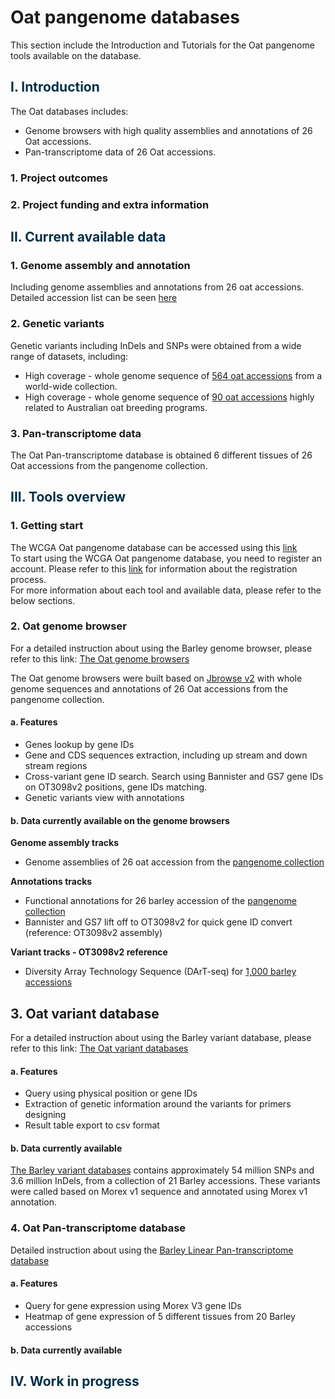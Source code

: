 # Oat pangenome databases
This section include the Introduction and Tutorials for the Oat pangenome tools available on the database.

## <span style="color:#023047"> I. Introduction </span>

The Oat databases includes:  
* Genome browsers with high quality assemblies and annotations of 26 Oat accessions.  
* Pan-transcriptome data of 26 Oat accessions.  

### 1. Project outcomes



### 2. Project funding and extra information

## <span style="color:#023047"> II. Current available data </span>

### 1. Genome assembly and annotation

Including genome assemblies and annotations from 26 oat accessions. Detailed accession list can be seen [here](/info/oat_pangenome_accessions.md)

### 2. Genetic variants

Genetic variants including InDels and SNPs were obtained from a wide range of datasets, including:  
* High coverage - whole genome sequence of [564 oat accessions]() from a world-wide collection.  
* High coverage - whole genome sequence of [90 oat accessions]() highly related to Australian oat breeding programs.  

### 3. Pan-transcriptome data

The Oat Pan-transcriptome database is obtained 6 different tissues of 26 Oat accessions from the pangenome collection.  


## <span style="color:#023047"> III. Tools overview </span>

### 1. Getting start

The WCGA Oat pangenome database can be accessed using this [link](http://database.oatpangenome.com)  
To start using the WCGA Oat pangenome database, you need to register an account. Please refer to this [link](tools/registration.md) for information about the registration process.  
For more information about each tool and available data, please refer to the below sections.  

### 2. Oat genome browser  

For a detailed instruction about using the Barley genome browser, please refer to this link: [The Oat genome browsers](tools/oat_jbrowse.md)

The Oat genome browsers were built based on [Jbrowse v2](https://jbrowse.org/jb2/) with whole genome sequences and annotations of 26 Oat accessions from the pangenome collection.

#### a. Features

* Genes lookup by gene IDs  
* Gene and CDS sequences extraction, including up stream and down stream regions  
* Cross-variant gene ID search. Search using Bannister and GS7 gene IDs on OT3098v2 positions, gene IDs matching.
* Genetic variants view with annotations  

#### b. Data currently available on the genome browsers

**Genome assembly tracks**

* Genome assemblies of 26 oat accession from the [pangenome collection](/info/oat_pangenome_accessions.md)   

**Annotations tracks**

* Functional annotations for 26 barley accession of the [pangenome collection](/info/oat_pangenome_accessions.md)  
* Bannister and GS7 lift off to OT3098v2 for quick gene ID convert (reference: OT3098v2 assembly)  

**Variant tracks - OT3098v2 reference**

* Diversity Array Technology Sequence (DArT-seq) for [1,000 barley accessions](https://ftp.ebi.ac.uk/biostudies/fire/E-MTAB-/362/E-MTAB-7362/Files/E-MTAB-7362.sdrf.txt)

## 3. Oat variant database

For a detailed instruction about using the Barley variant database, please refer to this link: [The Oat variant databases](tools/oat_variantdb.md)

#### a. Features

* Query using physical position or gene IDs  
* Extraction of genetic information around the variants for primers designing  
* Result table export to csv format  

#### b. Data currently available

[The Barley variant databases](tools/barley_variantdb.md) contains approximately 54 million SNPs and 3.6 million InDels, from a collection of 21 Barley accessions.
These variants were called based on Morex v1 sequence and annotated using Morex v1 annotation.

### 4. Oat Pan-transcriptome database

Detailed instruction about using the [Barley Linear Pan-transcriptome database](tools/barley_panbart20.md)

#### a. Features

* Query for gene expression using Morex V3 gene IDs    
* Heatmap of gene expression of 5 different tissues from 20 Barley accessions

#### b. Data currently available


## <span style="color:#023047"> IV. Work in progress </span>
